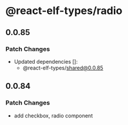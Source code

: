 # @react-elf-types/radio

## 0.0.85

### Patch Changes

- Updated dependencies []:
  - @react-elf-types/shared@0.0.85

## 0.0.84

### Patch Changes

- add checkbox, radio component
